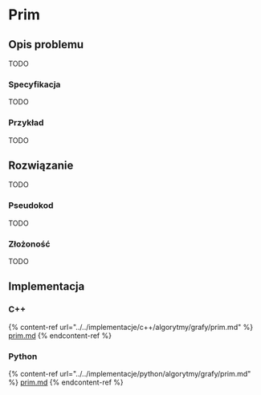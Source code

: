 # Prim

## Opis problemu

TODO

### Specyfikacja

TODO

### Przykład

TODO

## Rozwiązanie

TODO

### Pseudokod

TODO

### Złożoność

TODO

## Implementacja

### C++

{% content-ref url="../../implementacje/c++/algorytmy/grafy/prim.md" %}
[prim.md](../../implementacje/c++/algorytmy/grafy/prim.md)
{% endcontent-ref %}

### Python

{% content-ref url="../../implementacje/python/algorytmy/grafy/prim.md" %}
[prim.md](../../implementacje/python/algorytmy/grafy/prim.md)
{% endcontent-ref %}
